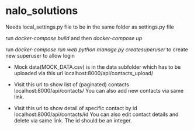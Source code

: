 # nalo_solutions


Needs local_settings.py file to be in the same folder as settings.py file

run *docker-compose build* and then *docker-compose up*

run *docker-compose run web python manage.py createsuperuser* to create new superuser to allow login

- Mock data(MOCK_DATA.csv) is in the data subfolder which has to be uploaded via this url
	localhost:8000/api/contacts_upload/

- Visit this url to show list of (paginated) contacts
	localhost:8000/api/contacts/
	You can also add new contacts via same link.
	

- Visit this url to show detail of specific contact by id
	localhost:8000/api/contacts/id
	You can also edit contact details and delete via same link.
	The id should be an integer.
	

